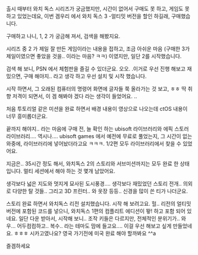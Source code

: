 출시 때부터  와치 독스 시리즈가 궁금했지만, 시간이 없어서 구매도 못 하고, 게임도 못 하고 있었는데요, 
이번 겜우리 에서 와치 독스 3 -얼티밋 버전을 할인 하길래, 구매했습니다.

구매하고 나니, 1, 2 가 궁금해 져서, 검색을 해봤지요. 

시리즈 중 2 가 제일 잘 만든 게임이라는 내용을 접하고, 조금 아쉬운 마음 (구매한 3가 제일이였으면 좋았을 것을.. 이라는 마음? ㅋㅋ) 이였지만, 일단 2를 시작했습니다.

검색 해 보니, PSN 에서 체험판을 즐길 수 있더군요. 오오. .이거로 우선 진행 해보고 재밌으면, 구매 해야지.. 라고 생각 하고 우선 설치 및 시작 했습니다.

시작 하면서, 그 오래된 컴퓨터의 명령어 화면에 글자들 쭉 올라가는 것 보고, ㅎㅎ 딱 취향 저격이 되면서, 이 겜 해봐야 겠다 라는 생각이 들었어요. ..

처음 투토리얼 같은 미션을 완료 하면서 배경 내용이 영상으로 나오는데 ctOS 내용이 너무 흥미롭더군요.  

끝까지 해야지.. 라는 마음에 구매 전, 늘 확인 하는 ubisoft 라이브러리와 에픽 스토러 라이브러리.... 역시나.... ubisoft games 에서 예전에 무료로 풀었는지, 그 시간이 없는 와중에, 라이브러리에 넣어놨더라고요 ㅋㅋㅋ. 1/2편 모두 라이브러리에서  찾을 수 있었어요.  

지금은.. 35시간 정도 해서, 와치독스 2의 스토리와 서브미션까지는 모두 완료 한 상태입니다. 멀티 세션에서 해야 하는 것 몇개 남았어요.

생각보다 넓은 지도와 멋지게 묘사된 도시풍경.... 생각보다 재밌었던 스토리 전개..  의외로 다양한 탈 것들.. 그리고 3D 프린터.. 와 옷장 등등.. 신경을 많이 쓴 티가 나더군요.

스토리 완료 하면서 와치독스 리전 설치했습니다. 시작 해 보려고요. 헐.. 리전의 얼티밋 버전에 포함된 코드를 넣으니, 와치독스 1편의 컴플리트 에디션이 뙇! 하고 포함 되어 있네요. 일단 다운 받아서, 시작해 보니.. 조작 키들은 다르지만, 전체적인 분위기가.. 와우... 어두컴컴하고.. 복수.. 라는 테마도 맘에 들고요.... 이걸 우선 해보고 싶게 만들었네요. ㅎㅎㅎ 시카고였나요? 영국 가기전에 미국 완료 해야 할까봐요 ^^a

즐겜하세요

